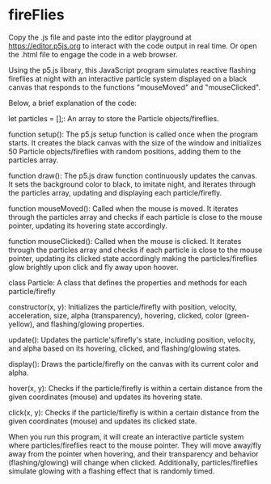 # fireFlies

Copy the .js file and paste into the editor playground at https://editor.p5js.org to interact with the code output in real time.
Or open the .html file to engage the code in a web browser. 

Using the p5.js library, this JavaScript program simulates reactive flashing fireflies at night with an
interactive particle system displayed on a black canvas that responds to the functions "mouseMoved" and "mouseClicked".

Below, a brief explanation of the code:

let particles = [];: An array to store the Particle objects/fireflies.

function setup(): The p5.js setup function is called once when the program starts.
It creates the black canvas with the size of the window and initializes
50 Particle objects/fireflies with random positions, adding them to the particles array.

function draw(): The p5.js draw function continuously updates the canvas.
It sets the background color to black, to imitate night, and iterates through the particles array, updating and displaying each particle/firefly.

function mouseMoved(): Called when the mouse is moved. It iterates through the particles array
and checks if each particle is close to the mouse pointer, updating its hovering state accordingly.

function mouseClicked(): Called when the mouse is clicked.
It iterates through the particles array and checks if each particle is close to the mouse pointer,
updating its clicked state accordingly making the particles/fireflies glow brightly upon click and fly away upon hoover.

class Particle: A class that defines the properties and methods for each particle/firefly

constructor(x, y): Initializes the particle/firefly with position, velocity, acceleration,
size, alpha (transparency), hovering, clicked, color (green-yellow), and flashing/glowing properties.

update(): Updates the particle's/firefly's state, including position, velocity, and alpha based on its hovering, clicked, and flashing/glowing states.

display(): Draws the particle/firefly on the canvas with its current color and alpha.

hover(x, y): Checks if the particle/firefly is within a certain distance from the given coordinates (mouse) and updates its hovering state.

click(x, y): Checks if the particle/firefly is within a certain distance from the given coordinates (mouse) and updates its clicked state.

When you run this program, it will create an interactive particle system where particles/fireflies react to the mouse pointer.
They will move away/fly away from the pointer when hovering, and their transparency and behavior (flashing/glowing) will change when clicked.
Additionally, particles/fireflies simulate glowing with a flashing effect that is randomly timed.
